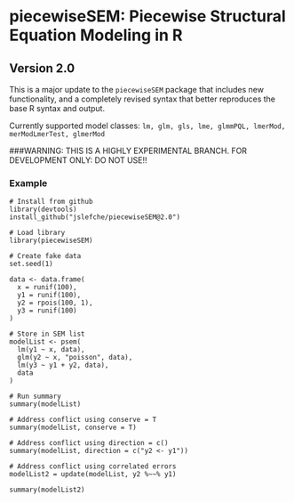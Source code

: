 # piecewiseSEM: Piecewise Structural Equation Modeling in R

## Version 2.0

This is a major update to the `piecewiseSEM` package that includes new functionality, and a completely revised syntax that better reproduces the base R syntax and output.

Currently supported model classes: `lm, glm, gls, lme, glmmPQL, lmerMod, merModLmerTest, glmerMod`

###WARNING: THIS IS A HIGHLY EXPERIMENTAL BRANCH. FOR DEVELOPMENT ONLY: DO NOT USE!!

### Example
```
# Install from github
library(devtools)
install_github("jslefche/piecewiseSEM@2.0")

# Load library
library(piecewiseSEM)

# Create fake data
set.seed(1) 

data <- data.frame(
  x = runif(100),
  y1 = runif(100),
  y2 = rpois(100, 1),
  y3 = runif(100)
)

# Store in SEM list 
modelList <- psem(
  lm(y1 ~ x, data),
  glm(y2 ~ x, "poisson", data),
  lm(y3 ~ y1 + y2, data),
  data
)

# Run summary
summary(modelList)

# Address conflict using conserve = T
summary(modelList, conserve = T)

# Address conflict using direction = c()
summary(modelList, direction = c("y2 <- y1"))

# Address conflict using correlated errors
modelList2 = update(modelList, y2 %~~% y1)

summary(modelList2)
```
